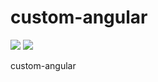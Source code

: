 custom-angular
==============
![](https://travis-ci.org/chamilpubudu/custom-angular.svg?branch=master) ![](https://david-dm.org/chamilpubudu/custom-angular.png)

custom-angular
